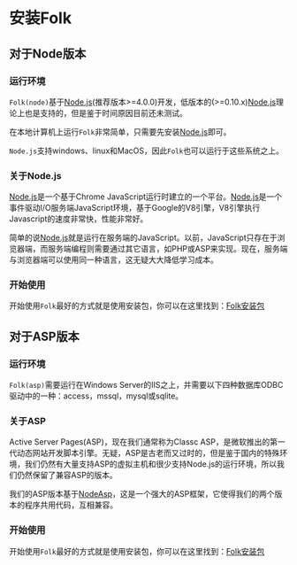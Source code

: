 # 安装Folk

## 对于Node版本

### 运行环境

`Folk(node)`基于[Node.js](https://nodejs.org/)(推荐版本>=4.0.0)开发，低版本的(>=0.10.x)[Node.js](https://nodejs.org/)理论上也是支持的，但是鉴于时间原因目前还未测试。

在本地计算机上运行`Folk`非常简单，只需要先安装[Node.js](https://nodejs.org/)即可。

`Node.js`支持windows、linux和MacOS，因此`Folk`也可以运行于这些系统之上。

### 关于Node.js

[Node.js](https://nodejs.org/)是一个基于Chrome JavaScript运行时建立的一个平台。[Node.js](https://nodejs.org/)是一个事件驱动I/O服务端JavaScript环境，基于Google的V8引擎，V8引擎执行Javascript的速度非常快，性能非常好。

简单的说[Node.js](https://nodejs.org/)就是运行在服务端的JavaScript。以前，JavaScript只存在于浏览器端，而服务端编程则需要通过其它语言，如PHP或ASP来实现。现在，服务端与浏览器端可以使用同一种语言，这无疑大大降低学习成本。

### 开始使用

开始使用`Folk`最好的方式就是使用安装包，你可以在这里找到：[Folk安装包](https://github.com/envirs/folk/blob/master/installers)

## 对于ASP版本

### 运行环境

`Folk(asp)`需要运行在Windows Server的IIS之上，并需要以下四种数据库ODBC驱动中的一种：access，mssql，mysql或sqlite。

### 关于ASP

Active Server Pages(ASP)，现在我们通常称为Classc ASP，是微软推出的第一代动态网站开发脚本引擎。无疑，ASP是古老而又过时的，但是鉴于国内的特殊环境，我们仍然有大量支持ASP的虚拟主机和很少支持Node.js的运行环境，所以我们仍然保留了兼容ASP的版本。

我们的ASP版本基于[NodeAsp](https://github.com/Spikef/NodeAsp)，这是一个强大的ASP框架，它使得我们的两个版本的程序共用代码，互相兼容。

### 开始使用

开始使用`Folk`最好的方式就是使用安装包，你可以在这里找到：[Folk安装包](https://github.com/envirs/folk/blob/master/installers)
